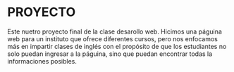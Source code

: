 # PROYECTO
Este nuetro proyecto final de la clase desarollo web.
Hicimos una páguina web para un instituto que ofrece diferentes cursos, pero nos enfocamos más en impartir clases de inglés con el propósito de que los estudiantes no solo puedan ingresar a la páguina,
sino que puedan encontrar todas la informaciones posibles.
